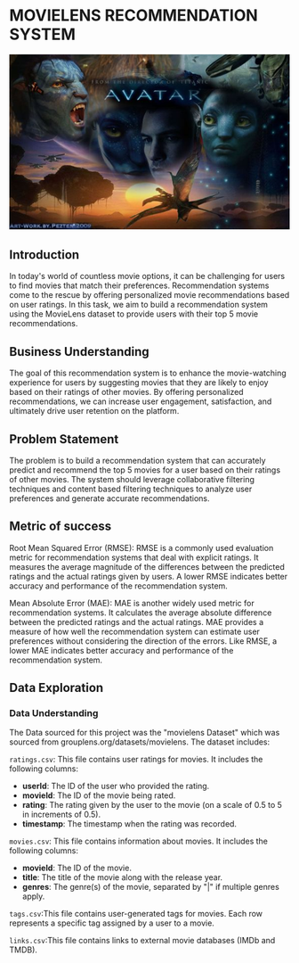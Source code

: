 # MOVIELENS RECOMMENDATION SYSTEM
![movielens](avatar.jpg)
## Introduction
In today's world of countless movie options, it can be challenging for users to find movies that match their preferences. Recommendation systems come to the rescue by offering personalized movie recommendations based on user ratings. In this task, we aim to build a recommendation system using the MovieLens dataset to provide users with their top 5 movie recommendations.

## Business Understanding
The goal of this recommendation system is to enhance the movie-watching experience for users by suggesting movies that they are likely to enjoy based on their ratings of other movies. By offering personalized recommendations, we can increase user engagement, satisfaction, and ultimately drive user retention on the platform.

## Problem Statement
The problem is to build a recommendation system that can accurately predict and recommend the top 5 movies for a user based on their ratings of other movies. The system should leverage collaborative filtering techniques and content based filtering techniques to analyze user preferences and generate accurate recommendations.

## Metric of success
Root Mean Squared Error (RMSE): RMSE is a commonly used evaluation metric for recommendation systems that deal with explicit ratings. It measures the average magnitude of the differences between the predicted ratings and the actual ratings given by users. A lower RMSE indicates better accuracy and performance of the recommendation system.

Mean Absolute Error (MAE): MAE is another widely used metric for recommendation systems. It calculates the average absolute difference between the predicted ratings and the actual ratings. MAE provides a measure of how well the recommendation system can estimate user preferences without considering the direction of the errors. Like RMSE, a lower MAE indicates better accuracy and performance of the recommendation system.

## Data Exploration

### Data Understanding
The Data sourced for this project was the "movielens Dataset" which was sourced from grouplens.org/datasets/movielens.
The dataset includes:

`ratings.csv`: This file contains user ratings for movies. It includes the following columns:
- **userId**: The ID of the user who provided the rating.
- **movieId**: The ID of the movie being rated.
- **rating**: The rating given by the user to the movie (on a scale of 0.5 to 5 in increments of 0.5).
- **timestamp**: The timestamp when the rating was recorded.

`movies.csv`: This file contains information about movies. It includes the following columns:
- **movieId**: The ID of the movie.
- **title**: The title of the movie along with the release year.
- **genres**: The genre(s) of the movie, separated by "|" if multiple genres apply.

`tags.csv`:This file contains user-generated tags for movies.
Each row represents a specific tag assigned by a user to a movie.

`links.csv`:This file contains links to external movie databases (IMDb and TMDB).

